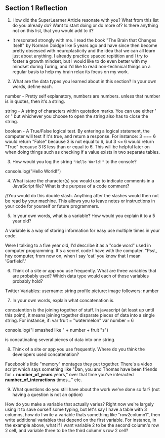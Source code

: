 ## Section 1 Reflection

1. How did the SuperLearner Article resonate with you? What from this list do you already do? Want to start doing or do more of? Is there anything not on this list, that you would add to it?

- It resonated strongly with me. I read the book "The Brain that Changes Itself" by Norman Doidge like 5 years ago and have since then become pretty obsessed with neuroplasticity and the idea that we can all learn just about anything. I already practice spaced repitition and I try to foster a growth mindset, but I would like to do even better with my mindset during Turing, and I'd like to read non-technical things on a regular basis to help my brain relax its focus on my work.

2. What are the data types you learned about in this section? In your own words, define each.

number - Pretty self explanatory, numbers are numbers. unless that number is in quotes, then it's a string.

string - A string of characters within quotation marks. You can use either ' or " but whichever you choose to open the string also has to close the string.

boolean - A True/False logical test. By entering a logical statement, the computer will test if it's true, and return a response. For instance: 3 === 6 would return "False" because 3 is not equal to 6, but 3 <= 6 would return "True" because 3 IS less than or equal to 6. This will be helpful later on when doing things such as checking if a value exists in two separate tables.

3. How would you log the string `"Hello World!"` to the console?

console.log("Hello World!")

4. What is/are the character(s) you would use to indicate comments in a JavaScript file? What is the purpose of a code comment?

//You would do this double slash. Anything after the slashes would then not be read by your machine. This allows you to leave notes or instructions in your code for yourself or future programmers.

5. In your own words, what is a variable? How would you explain it to a 5 year old?

A variable is a way of storing information for easy use multiple times in your code.

Were I talking to a five year old, I'd describe it as a "code word" used in computer programming. It's a secret code I have with the computer. "Psst, hey computer, from now on, when I say 'cat' you know that I mean 'Garfield'."

6. Think of a site or app you use frequently. What are three variables that are probably used? Which data type would each of those variables probably hold?

Twitter Variables:
username: string
profile picture: image
followers: number

7. In your own words, explain what concatenation is.

concatention is the joining together of stuff. In javascript (at least up until this point), it means joining together disparate pieces of data into a single string. For instance, if:
var fruit = "watermelon"
var number = 6

console.log("I smashed like " + number + fruit "s")

is concatinating several pieces of data into one string.

8. Think of a site or app you use frequently. Where do you think the developers used concatenation?

Facebook's little "memory" montages they put together. There's a video script which says something like "Dan, you and Thomas have been friends for + **number_of_years** years," over that time you've interacted **number_of_interactions** times..." etc.



9. What questions do you still have about the work we've done so far? (not having a question is not an option)

How do you make a variable that actually varies? Right now we're largely using it to save ourself some typing, but let's say I have a table with 3 columns, how do I write a variable thats something like "row2column1", then write additional variables that depend on the first variable. For instance, in the example above, what if I want variable 2 to be the second column's row 2 cell, and variable three to be the third column's row 2 cell?
